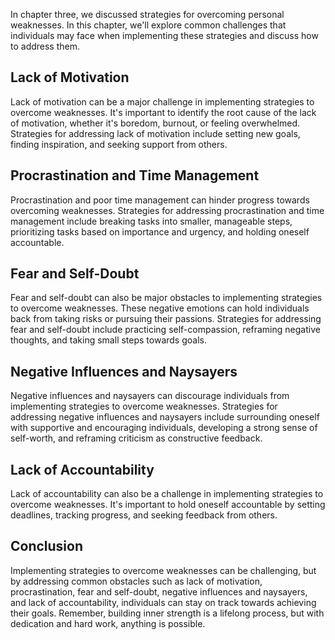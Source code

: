 
In chapter three, we discussed strategies for overcoming personal weaknesses. In this chapter, we'll explore common challenges that individuals may face when implementing these strategies and discuss how to address them.

Lack of Motivation
------------------

Lack of motivation can be a major challenge in implementing strategies to overcome weaknesses. It's important to identify the root cause of the lack of motivation, whether it's boredom, burnout, or feeling overwhelmed. Strategies for addressing lack of motivation include setting new goals, finding inspiration, and seeking support from others.

Procrastination and Time Management
-----------------------------------

Procrastination and poor time management can hinder progress towards overcoming weaknesses. Strategies for addressing procrastination and time management include breaking tasks into smaller, manageable steps, prioritizing tasks based on importance and urgency, and holding oneself accountable.

Fear and Self-Doubt
-------------------

Fear and self-doubt can also be major obstacles to implementing strategies to overcome weaknesses. These negative emotions can hold individuals back from taking risks or pursuing their passions. Strategies for addressing fear and self-doubt include practicing self-compassion, reframing negative thoughts, and taking small steps towards goals.

Negative Influences and Naysayers
---------------------------------

Negative influences and naysayers can discourage individuals from implementing strategies to overcome weaknesses. Strategies for addressing negative influences and naysayers include surrounding oneself with supportive and encouraging individuals, developing a strong sense of self-worth, and reframing criticism as constructive feedback.

Lack of Accountability
----------------------

Lack of accountability can also be a challenge in implementing strategies to overcome weaknesses. It's important to hold oneself accountable by setting deadlines, tracking progress, and seeking feedback from others.

Conclusion
----------

Implementing strategies to overcome weaknesses can be challenging, but by addressing common obstacles such as lack of motivation, procrastination, fear and self-doubt, negative influences and naysayers, and lack of accountability, individuals can stay on track towards achieving their goals. Remember, building inner strength is a lifelong process, but with dedication and hard work, anything is possible.
